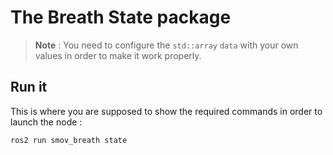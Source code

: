# The Breath State package

> **Note** : You need to configure the `std::array` `data` with your own values in order to make it work properly.

## Run it
This is where you are supposed to show the required commands in order to launch the node : 
```bash
ros2 run smov_breath state 
